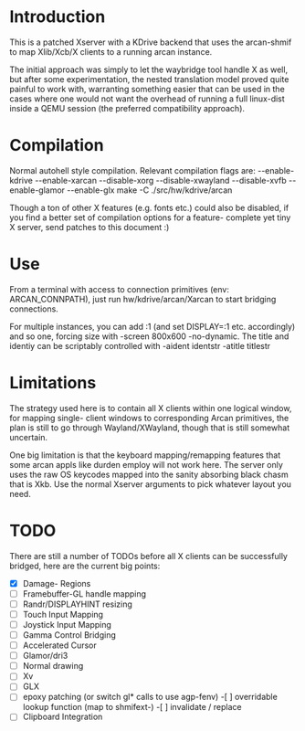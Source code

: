 Introduction
====
This is a patched Xserver with a KDrive backend that uses the arcan-shmif to
map Xlib/Xcb/X clients to a running arcan instance.

The initial approach was simply to let the waybridge tool handle X as well,
but after some experimentation, the nested translation model proved quite
painful to work with, warranting something easier that can be used in the
cases where one would not want the overhead of running a full linux-dist
inside a QEMU session (the preferred compatibility approach).

Compilation
====
Normal autohell style compilation. Relevant compilation flags are:
    --enable-kdrive --enable-xarcan --disable-xorg --disable-xwayland
    --disable-xvfb --enable-glamor --enable-glx
    make -C ./src/hw/kdrive/arcan

Though a ton of other X features (e.g. fonts etc.) could also be disabled,
if you find a better set of compilation options for a feature- complete yet
tiny X server, send patches to this document :)

Use
====
From a terminal with access to connection primitives (env: ARCAN\_CONNPATH),
just run hw/kdrive/arcan/Xarcan to start bridging connections.

For multiple instances, you can add :1 (and set DISPLAY=:1 etc. accordingly)
and so one, forcing size with -screen 800x600 -no-dynamic. The title and
identiy can be scriptably controlled with -aident identstr -atitle titlestr

Limitations
====
The strategy used here is to contain all X clients within one logical window,
for mapping single- client windows to corresponding Arcan primitives, the plan
is still to go through Wayland/XWayland, though that is still somewhat
uncertain.

One big limitation is that the keyboard mapping/remapping features that some
arcan appls like durden employ will not work here. The server only uses the
raw OS keycodes mapped into the sanity absorbing black chasm that is Xkb. Use
the normal Xserver arguments to pick whatever layout you need.

TODO
====
There are still a number of TODOs before all X clients can be successfully
bridged, here are the current big points:

- [x] Damage- Regions
- [ ] Framebuffer-GL handle mapping
- [ ] Randr/DISPLAYHINT resizing
- [ ] Touch Input Mapping
- [ ] Joystick Input Mapping
- [ ] Gamma Control Bridging
- [ ] Accelerated Cursor
- [ ] Glamor/dri3
- [ ] Normal drawing
- [ ] Xv
- [ ] GLX
- [ ] epoxy patching (or switch gl* calls to use agp-fenv)
      -[ ] overridable lookup function (map to shmifext-)
      -[ ] invalidate / replace
- [ ] Clipboard Integration
